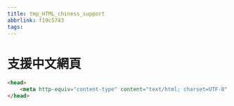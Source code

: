 ```yaml
---
title: tmp_HTML_chiness_support
abbrlink: f19c5743
tags:
---
```

支援中文網頁
===

```html
<head>
    <meta http-equiv="content-type" content="text/html; charset=UTF-8" />
</head>
```